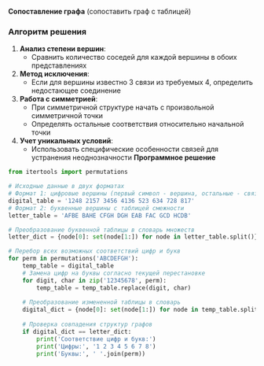 **Сопоставление графа** (сопоставить граф с таблицей)
### Алгоритм решения
1. **Анализ степени вершин**:
   - Сравнить количество соседей для каждой вершины в обоих представлениях
2. **Метод исключения**:
   - Если для вершины известно 3 связи из требуемых 4, определить недостающее соединение
3. **Работа с симметрией**:
   - При симметричной структуре начать с произвольной симметричной точки
   - Определять остальные соответствия относительно начальной точки
4. **Учет уникальных условий**:
   - Использовать специфические особенности связей для устранения неоднозначности
**Программное решение**
```python
from itertools import permutations

# Исходные данные в двух форматах
# Формат 1: цифровые вершины (первый символ - вершина, остальные - связи)
digital_table = '1248 2157 3456 4136 523 634 728 817'
# Формат 2: буквенные вершины с таблицей смежности
letter_table = 'AFBE BAHE CFGH DGH EAB FAC GCD HCDB'

# Преобразование буквенной таблицы в словарь множеств
letter_dict = {node[0]: set(node[1:]) for node in letter_table.split()}

# Перебор всех возможных соответствий цифр и букв
for perm in permutations('ABCDEFGH'):
    temp_table = digital_table
    # Замена цифр на буквы согласно текущей перестановке
    for digit, char in zip('12345678', perm):
        temp_table = temp_table.replace(digit, char)
    
    # Преобразование измененной таблицы в словарь
    digital_dict = {node[0]: set(node[1:]) for node in temp_table.split()}
    
    # Проверка совпадения структур графов
    if digital_dict == letter_dict:
        print('Соответствие цифр и букв:')
        print('Цифры:', '1 2 3 4 5 6 7 8')
        print('Буквы:', ' '.join(perm))
```
